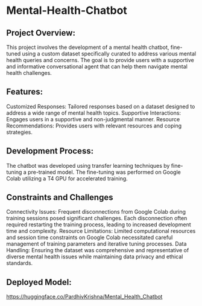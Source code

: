 # Mental-Health-Chatbot
## Project Overview:
This project involves the development of a mental health chatbot, fine-tuned using a custom dataset specifically curated to address various mental health queries and concerns. The goal is to provide users with a supportive and informative conversational agent that can help them navigate mental health challenges.

## Features:
Customized Responses: Tailored responses based on a dataset designed to address a wide range of mental health topics.
Supportive Interactions: Engages users in a supportive and non-judgmental manner.
Resource Recommendations: Provides users with relevant resources and coping strategies.

## Development Process:
The chatbot was developed using transfer learning techniques by fine-tuning a pre-trained model. The fine-tuning was performed on Google Colab utilizing a T4 GPU for accelerated training.

## Constraints and Challenges
Connectivity Issues: Frequent disconnections from Google Colab during training sessions posed significant challenges. Each disconnection often required restarting the training process, leading to increased development time and complexity.
Resource Limitations: Limited computational resources and session time constraints on Google Colab necessitated careful management of training parameters and iterative tuning processes.
Data Handling: Ensuring the dataset was comprehensive and representative of diverse mental health issues while maintaining data privacy and ethical standards.

## Deployed Model:
https://huggingface.co/PardhivKrishna/Mental_Health_Chatbot
